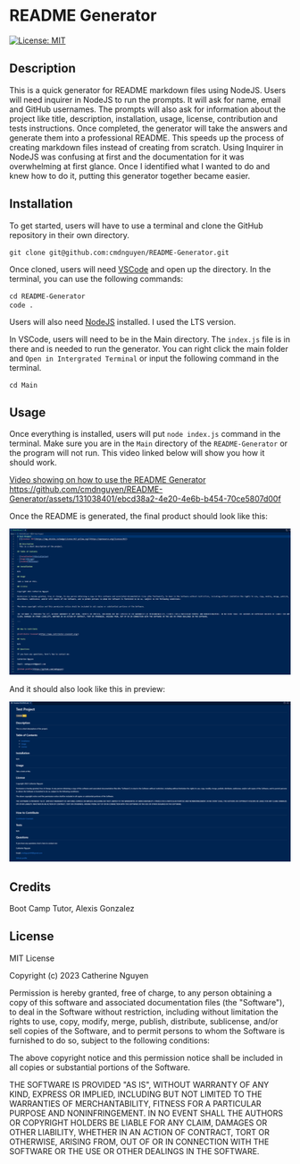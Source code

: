 # README Generator
  [![License: MIT](https://img.shields.io/badge/License-MIT-yellow.svg)](https://opensource.org/licenses/MIT)

## Description

This is a quick generator for README markdown files using NodeJS. Users will need inquirer in NodeJS to run the prompts. 
It will ask for name, email and GitHub usernames. The prompts will also ask for information about the project like title, description, installation, usage, license, contribution and tests instructions. 
Once completed, the generator will take the answers and generate them into a professional README. This speeds up the process of creating markdown files instead of creating from scratch.
Using Inquirer in NodeJS was confusing at first and the documentation for it was overwhelming at first glance. Once I identified what I wanted to do and knew how to do it, putting this generator together became easier.

## Installation

To get started, users will have to use a terminal and clone the GitHub repository in their own directory.

	git clone git@github.com:cmdnguyen/README-Generator.git

Once cloned, users will need [VSCode](https://code.visualstudio.com/download) and open up the directory. In the terminal, you can use the following commands:

	cd README-Generator
	code .

Users will also need [NodeJS](https://nodejs.org/en) installed. I used the LTS version.

In VSCode, users will need to be in the Main directory. The `index.js` file is in there and is needed to run the generator. You can right click the main folder and `Open in Intergrated Terminal` or input the following command in the terminal.

	cd Main


## Usage

Once everything is installed, users will put `node index.js` command in the terminal. Make sure you are in the `Main` directory of the `README-Generator` or the program will not run. 
This video linked below will show you how it should work.

 [Video showing on how to use the README Generator](/Assets/Untitled_%20Jul%207,%202023%2011_28%20AM.webm)
https://github.com/cmdnguyen/README-Generator/assets/131038401/ebcd38a2-4e20-4e6b-b454-70ce5807d00f




 Once the README is generated, the final product should look like this:

 ![Generated README](/Assets/Screenshot%202023-07-07%20113057.png)

 And it should also look like this in preview:

![Preview Generated README](/Assets/Screenshot%202023-07-07%20113248.png)

## Credits

Boot Camp Tutor, Alexis Gonzalez

## License

MIT License

Copyright (c) 2023 Catherine Nguyen

Permission is hereby granted, free of charge, to any person obtaining a copy
of this software and associated documentation files (the "Software"), to deal
in the Software without restriction, including without limitation the rights
to use, copy, modify, merge, publish, distribute, sublicense, and/or sell
copies of the Software, and to permit persons to whom the Software is
furnished to do so, subject to the following conditions:

The above copyright notice and this permission notice shall be included in all
copies or substantial portions of the Software.

THE SOFTWARE IS PROVIDED "AS IS", WITHOUT WARRANTY OF ANY KIND, EXPRESS OR
IMPLIED, INCLUDING BUT NOT LIMITED TO THE WARRANTIES OF MERCHANTABILITY,
FITNESS FOR A PARTICULAR PURPOSE AND NONINFRINGEMENT. IN NO EVENT SHALL THE
AUTHORS OR COPYRIGHT HOLDERS BE LIABLE FOR ANY CLAIM, DAMAGES OR OTHER
LIABILITY, WHETHER IN AN ACTION OF CONTRACT, TORT OR OTHERWISE, ARISING FROM,
OUT OF OR IN CONNECTION WITH THE SOFTWARE OR THE USE OR OTHER DEALINGS IN THE
SOFTWARE.
